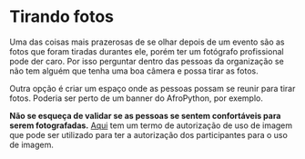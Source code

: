 # Tirando fotos

Uma das coisas mais prazerosas de se olhar depois de um evento são as fotos que foram tiradas durantes ele, porém ter um fotógrafo profissional pode der caro. Por isso perguntar dentro das pessoas da organização se não tem alguém que tenha uma boa câmera e possa tirar as fotos.

Outra opção é criar um espaço onde as pessoas possam se reunir para tirar fotos. Poderia ser perto de um banner do AfroPython, por exemplo.

**Não se esqueça de validar se as pessoas se sentem confortáveis para serem fotografadas.** [Aqui](https://docs.google.com/document/d/1Tn8rwAuYkG6k_Qm2b-THlwAFq1GeNmVY3xUUxNl3F4U/edit?usp=sharing) tem um termo de autorização de uso de imagem que pode ser utilizado para ter a autorização dos participantes para o uso de imagem.
